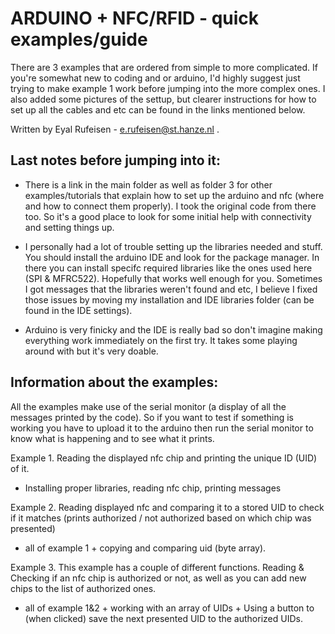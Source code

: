 # ARDUINO + NFC/RFID - quick examples/guide

There are 3 examples that are ordered from simple to more complicated.
If you're somewhat new to coding and or arduino, I'd highly suggest just trying to make example 1 work
before jumping into the more complex ones. I also added some pictures of the settup, but clearer instructions for how to set up all the cables and etc 
can be found in the links mentioned below.

Written by Eyal Rufeisen - e.rufeisen@st.hanze.nl .

## Last notes before jumping into it:

- There is a link in the main folder as well as folder 3 for other examples/tutorials that explain how to set up the arduino and nfc (where and how to connect them properly). I took the original code from there too. So it's a good place to look for some initial help with connectivity and setting things up.

- I personally had a lot of trouble setting up the libraries needed and stuff. You should install the arduino IDE and look for the package manager. In there you can install specifc required libraries like the ones used here (SPI & MFRC522). Hopefully that works well enough for you. Sometimes I got messages that the libraries weren't found and etc, I believe I fixed those issues by moving my installation and IDE libraries folder (can be found in the IDE settings).

- Arduino is very finicky and the IDE is really bad so don't imagine making everything work immediately on the first try. It takes some playing around with but it's very doable.

## Information about the examples:

All the examples make use of the serial monitor (a display of all the messages printed by the code). So if you want to test if something is working you have to upload it to the arduino then run the serial monitor to know what is happening and to see what it prints.

Example 1. Reading the displayed nfc chip and printing the unique ID (UID) of it.
+ Installing proper libraries, reading nfc chip, printing messages

Example 2. Reading displayed nfc and comparing it to a stored UID to check if it matches (prints authorized / not authorized based on which chip was presented)
+ all of example 1 + copying and comparing uid (byte array).

Example 3. This example has a couple of different functions. Reading & Checking if an nfc chip is authorized or not, as well as you can add new chips to the list of authorized ones.
+ all of example 1&2 + working with an array of UIDs + Using a button to (when clicked) save the next presented UID to the authorized UIDs.
